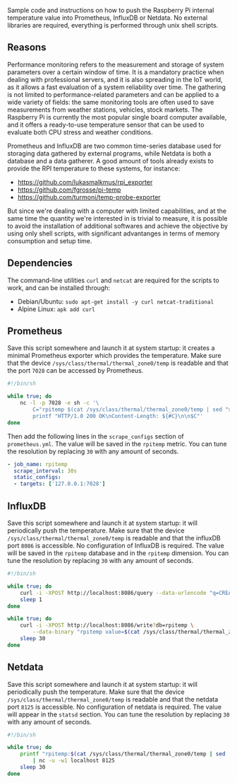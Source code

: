 Sample code and instructions on how to push the Raspberry Pi internal temperature value into Prometheus, InfluxDB or Netdata. No external libraries are required, everything is performed through unix shell scripts.

## Reasons

Performance monitoring refers to the measurement and storage of system parameters over a certain window of time. It is a mandatory practice when dealing with professional servers, and it is also spreading in the IoT world, as it allows a fast evaluation of a system reliability over time. The gathering is not limited to performance-related parameters and can be applied to a wide variety of fields: the same monitoring tools are often used to save measurements from weather stations, vehicles, stock markets. The Raspberry Pi is currently the most popular single board computer available, and it offers a ready-to-use temperature sensor that can be used to evaluate both CPU stress and weather conditions.

Prometheus and InfluxDB are two common time-series database used for storaging data gathered by external programs, while Netdata is both a database and a data gatherer. A good amount of tools already exists to provide the RPI temperature to these systems, for instance:
* https://github.com/lukasmalkmus/rpi_exporter
* https://github.com/fgrosse/pi-temp
* https://github.com/turmoni/temp-probe-exporter

But since we're dealing with a computer with limited capabilities, and at the same time the quantity we're interested in is trivial to measure, it is possible to avoid the installation of additional softwares and achieve the objective by using only shell scripts, with significant advantanges in terms of memory consumption and setup time.

## Dependencies

The command-line utilities `curl` and `netcat` are required for the scripts to work, and can be installed through:
* Debian/Ubuntu: `sudo apt-get install -y curl netcat-traditional`
* Alpine Linux: `apk add curl`

## Prometheus

Save this script somewhere and launch it at system startup: it creates a minimal Prometheus exporter which provides the temperature. Make sure that the device `/sys/class/thermal/thermal_zone0/temp` is readable and that the port `7028` can be accessed by Prometheus.

```bash
#!/bin/sh

while true; do
    nc -l -p 7028 -e sh -c '\
        C="rpitemp $(cat /sys/class/thermal/thermal_zone0/temp | sed "s/\([0-9]\{2\}\)/\1./")"; \
        printf "HTTP/1.0 200 OK\nContent-Length: ${#C}\n\n$C"'
done
```

Then add the following lines in the `scrape_configs` section of `prometheus.yml`. The value will be saved in the `rpitemp` metric. You can tune the resolution by replacing `30` with any amount of seconds.

```yaml
- job_name: rpitemp
  scrape_interval: 30s
  static_configs:
  - targets: ['127.0.0.1:7028']
```

## InfluxDB

Save this script somewhere and launch it at system startup: it will periodically push the temperature. Make sure that the device `/sys/class/thermal/thermal_zone0/temp` is readable and that the influxDB port `8086` is accessible. No configuration of InfluxDB is required. The value will be saved in the `rpitemp` database and in the `rpitemp` dimension. You can tune the resolution by replacing `30` with any amount of seconds.

```bash
#!/bin/sh

while true; do
    curl -i -XPOST http://localhost:8086/query --data-urlencode "q=CREATE DATABASE rpitemp" && break
    sleep 1
done

while true; do
    curl -i -XPOST http://localhost:8086/write?db=rpitemp \
        --data-binary "rpitemp value=$(cat /sys/class/thermal/thermal_zone0/temp | sed 's/\([0-9]\{2\}\)/\1./')"
    sleep 30
done
```

## Netdata

Save this script somewhere and launch it at system startup: it will periodically push the temperature. Make sure that the device `/sys/class/thermal/thermal_zone0/temp` is readable and that the netdata port `8125` is accessible. No configuration of netdata is required. The value will appear in the `statsd` section. You can tune the resolution by replacing `30` with any amount of seconds.

```bash
#!/bin/sh

while true; do
    printf "rpitemp:$(cat /sys/class/thermal/thermal_zone0/temp | sed 's/\([0-9]\{2\}\)/\1./')|g\n" \
        | nc -u -w1 localhost 8125
    sleep 30
done
```
